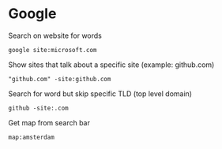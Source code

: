 # Google

Search on website for words

`google site:microsoft.com`

Show sites that talk about a specific site (example: github.com)

`"github.com" -site:github.com`

Search for word but skip specific TLD (top level domain)

`github -site:.com`

Get map from search bar

`map:amsterdam`
